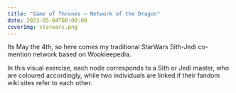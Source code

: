 ```yaml
---
title: "Game of Thrones — Network of the Dragon"
date: 2023-05-04T00:00:00
coverImg: starwars.png
---
```


Its May the 4th, so here comes my traditional StarWars Sith-Jedi co-mention network based on Wookieepedia.


<!--more-->

In this visual exercise, each node corresponds to a Sith or Jedi master, who are coloured accordingly, while two individuals are linked if their fandom wiki sites refer to each other.
